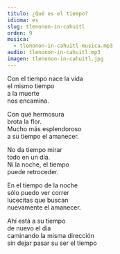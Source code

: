 ```yaml
---
titulo: ¿Qué es el tiempo?
idioma: es
slug: tlenonon-in-cahuitl
orden: 9
musica: 
  - tlenonon-in-cahuitl-musica.mp3
audio: tlenonon-in-cahuitl.mp3
imagen: tlenonon-in-cahuitl.jpg
---
```


Con el tiempo nace la vida<br>
el mismo tiempo<br>
a la muerte<br>
nos encamina.<br>

Con qué hermosura<br>
brota la flor.<br>
Mucho más esplendoroso<br>
a su tiempo el amanecer.<br>

No da tiempo mirar<br>
todo en un día.<br>
Ni la noche, el tiempo<br>
puede retroceder.<br>

En el tiempo de la noche<br>
sólo puedo ver correr<br>
lucecitas que buscan <br>
nuevamente el amanecer. <br>

Ahí está a su tiempo<br>
de nuevo el día<br>
caminando la misma dirección<br>
sin dejar pasar su ser el tiempo<br>
